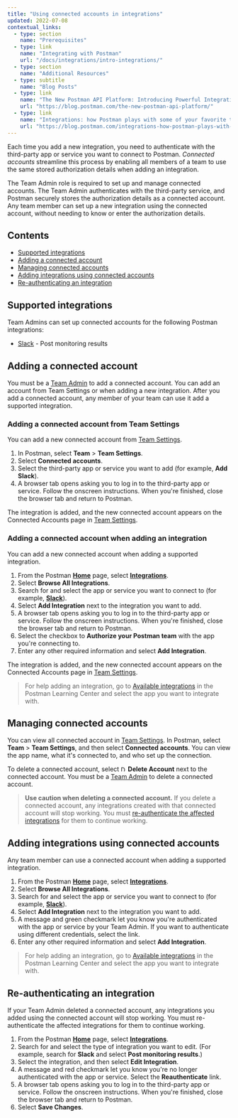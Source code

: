 ```yaml
---
title: "Using connected accounts in integrations"
updated: 2022-07-08
contextual_links:
  - type: section
    name: "Prerequisites"
  - type: link
    name: "Integrating with Postman"
    url: "/docs/integrations/intro-integrations/"
  - type: section
    name: "Additional Resources"
  - type: subtitle
    name: "Blog Posts"
  - type: link
    name: "The New Postman API Platform: Introducing Powerful Integrations"
    url: "https://blog.postman.com/the-new-postman-api-platform/"
  - type: link
    name: "Integrations: how Postman plays with some of your favorite tools"
    url: "https://blog.postman.com/integrations-how-postman-plays-with-some-of-your-favorite-tools/"
---
```


Each time you add a new integration, you need to authenticate with the third-party app or service you want to connect to Postman. _Connected accounts_ streamline this process by enabling all members of a team to use the same stored authorization details when adding an integration.

The Team Admin role is required to set up and manage connected accounts. The Team Admin authenticates with the third-party service, and Postman securely stores the authorization details as a connected account. Any team member can set up a new integration using the connected account, without needing to know or enter the authorization details.

## Contents

* [Supported integrations](#supported-integrations)
* [Adding a connected account](#adding-a-connected-account)
* [Managing connected accounts](#managing-connected-accounts)
* [Adding integrations using connected accounts](#adding-integrations-using-connected-accounts)
* [Re-authenticating an integration](#re-authenticating-an-integration)

## Supported integrations

Team Admins can set up connected accounts for the following Postman integrations:

* [Slack](/docs/integrations/available-integrations/slack/) - Post monitoring results

## Adding a connected account

You must be a [Team Admin](/docs/collaborating-in-postman/roles-and-permissions/#team-roles) to add a connected account. You can add an account from Team Settings or when adding a new integration. After you add a connected account, any member of your team can use it add a supported integration.

### Adding a connected account from Team Settings

You can add a new connected account from [Team Settings](https://app.getpostman.com/dashboard/teams/edit).

1. In Postman, select **Team** > **Team Settings**.
1. Select **Connected accounts**.
1. Select the third-party app or service you want to add (for example, **Add Slack**).
1. A browser tab opens asking you to log in to the third-party app or service. Follow the onscreen instructions. When you're finished, close the browser tab and return to Postman.

The integration is added, and the new connected account appears on the Connected Accounts page in [Team Settings](https://app.getpostman.com/dashboard/teams/edit).

### Adding a connected account when adding an integration

You can add a new connected account when adding a supported integration.

1. From the Postman **[Home](https://go.postman.co/home)** page, select **[Integrations](https://go.postman.co/integrations)**.
1. Select **Browse All Integrations**.
1. Search for and select the app or service you want to connect to (for example, **[Slack](https://go.postman.co/integrations/service/slack)**).
1. Select **Add Integration** next to the integration you want to add.
1. A browser tab opens asking you to log in to the third-party app or service. Follow the onscreen instructions. When you're finished, close the browser tab and return to Postman.
1. Select the checkbox to **Authorize your Postman team** with the app you're connecting to.
1. Enter any other required information and select **Add Integration**.

The integration is added, and the new connected account appears on the Connected Accounts page in [Team Settings](https://app.getpostman.com/dashboard/teams/edit).

> For help adding an integration, go to [Available integrations](/docs/integrations/available-integrations/apimatic/) in the Postman Learning Center and select the app you want to integrate with.

## Managing connected accounts

You can view all connected account in [Team Settings](https://app.getpostman.com/dashboard/teams/edit).  In Postman, select **Team** > **Team Settings**, and then select **Connected accounts**. You can view the app name, what it's connected to, and who set up the connection.

To delete a connected account, select <img alt="Delete icon" src="https://assets.postman.com/postman-docs/icon-delete-v9.jpg#icon" width="12px"> **Delete Account** next to the connected account. You must be a [Team Admin](/docs/collaborating-in-postman/roles-and-permissions/#team-roles) to delete a connected account.

> **Use caution when deleting a connected account.** If you delete a connected account, any integrations created with that connected account will stop working. You must [re-authenticate the affected integrations](#re-authenticating-an-integration) for them to continue working.

## Adding integrations using connected accounts

Any team member can use a connected account when adding a supported integration.

1. From the Postman **[Home](https://go.postman.co/home)** page, select **[Integrations](https://go.postman.co/integrations)**.
1. Select **Browse All Integrations**.
1. Search for and select the app or service you want to connect to (for example, **[Slack](https://go.postman.co/integrations/service/slack)**).
1. Select **Add Integration** next to the integration you want to add.
1. A message and green checkmark let you know you're authenticated with the app or service by your Team Admin. If you want to authenticate using different credentials, select the link.
1. Enter any other required information and select **Add Integration**.

> For help adding an integration, go to [Available integrations](/docs/integrations/available-integrations/apimatic/) in the Postman Learning Center and select the app you want to integrate with.

## Re-authenticating an integration

If your Team Admin deleted a connected account, any integrations you added using the connected account will stop working. You must re-authenticate the affected integrations for them to continue working.

1. From the Postman **[Home](https://go.postman.co/home)** page, select **[Integrations](https://go.postman.co/integrations)**.
1. Search for and select the type of integration you want to edit. (For example, search for **Slack** and select **Post monitoring results**.)
1. Select the integration, and then select **Edit Integration**.
1. A message and red checkmark let you know you're no longer authenticated with the app or service. Select the **Reauthenticate** link.
1. A browser tab opens asking you to log in to the third-party app or service. Follow the onscreen instructions. When you're finished, close the browser tab and return to Postman.
1. Select **Save Changes**.
